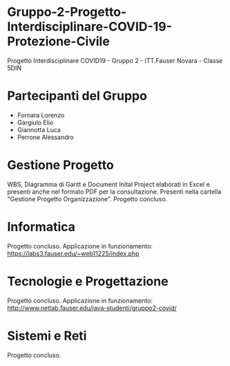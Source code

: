 # Gruppo-2-Progetto-Interdisciplinare-COVID-19-Protezione-Civile
Progetto Interdisciplinare COVID19 - Gruppo 2 - ITT.Fauser Novara - Classe 5DIN
# Partecipanti del Gruppo

- Fornara Lorenzo
- Gargiulo Elio
- Giannotta Luca
- Perrone Alessandro

# Gestione Progetto
WBS, Diagramma di Gantt e Document Inital Project elaborati in Excel e presenti anche nel formato PDF per la consultazione. Presenti nella cartella "Gestione Progetto Organizzazione".
Progetto concluso.
# Informatica
Progetto concluso. Applicazione in funzionamento: https://labs3.fauser.edu/~web11225/index.php
# Tecnologie e Progettazione
Progetto concluso. Applicazione in funzionamento: http://www.netlab.fauser.edu/java-studenti/gruppo2-covid/
# Sistemi e Reti
Progetto concluso.
